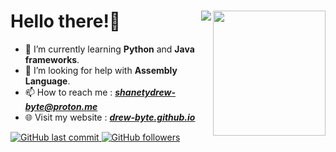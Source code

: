 <html>
<h1>
Hello there!👋 <img src ="https://media.giphy.com/media/v0dGnTDFgEr68myH0C/giphy.gif"/ align ="right" height ="200" width ="180"><img src = "https://komarev.com/ghpvc/?username=drew-bytel&color=191919&label=Profile%20Views&style=for-the-badge" align="right"/>
</h1>
  

<body>


- 🌱 I’m currently learning **Python** and **Java frameworks**.
- 🤔 I’m looking for help with **Assembly Language**.
- 📫 How to reach me : <b><i>shanetydrew-byte@proton.me</i></b>
- 🌐 Visit my website : <a href="https://drew-byte.github.io/"> <b><i>drew-byte.github.io</i></b>

![GitHub last commit](https://img.shields.io/github/last-commit/drew-byte/java_code)
![GitHub followers](https://img.shields.io/github/followers/drew-byte?style=social)
</body>
</html>


